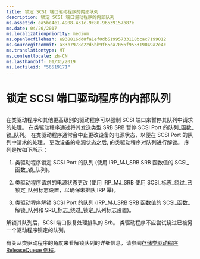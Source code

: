 ```yaml
---
title: 锁定 SCSI 端口驱动程序的内部队列
description: 锁定 SCSI 端口驱动程序的内部队列
ms.assetid: ea5be4e1-4908-431c-9c80-96539157b87e
ms.date: 04/20/2017
ms.localizationpriority: medium
ms.openlocfilehash: e938816dd8fa1ef0db51995733118bcac7199012
ms.sourcegitcommit: a33b7978e22d5bb9f65ca7056f955319049a2e4c
ms.translationtype: MT
ms.contentlocale: zh-CN
ms.lasthandoff: 01/31/2019
ms.locfileid: "56519171"
---
```

# <a name="locking-scsi-port-drivers-internal-queue"></a>锁定 SCSI 端口驱动程序的内部队列


## <span id="ddk_locking_scsi_port_driver_s_internal_queue_kg"></span><span id="DDK_LOCKING_SCSI_PORT_DRIVER_S_INTERNAL_QUEUE_KG"></span>


在类驱动程序和其他更高级别的驱动程序可以强制 SCSI 端口来暂停其队列中请求的处理。 在类驱动程序通过将其发送类型 SRB SRB 暂停 SCSI Port 的队列\_函数\_锁\_队列。 在类驱动程序通常会中止更改设备的电源状态，以便在 SCSI Port 的队列中请求的处理。 更改设备的电源状态之后, 的类驱动程序对队列进行解锁。 序列是按如下所示：

1.  类驱动程序锁定 SCSI Port 的队列 (使用 IRP\_MJ\_SRB SRB 函数值的 SCSI\_函数\_锁\_队列)。

2.  类驱动程序请求的电源状态更改 (使用 IRP\_MJ\_SRB 使用 SCSI\_标志\_绕过\_已锁定\_队列标志设置，以确保未排队 IRP 幂)。

3.  类驱动程序解锁 SCSI Port 的队列 (IRP\_MJ\_SRB SRB 函数值的 SCSI\_函数\_解锁\_队列和 SRB\_标志\_绕过\_锁定\_队列标志设置)。

解锁其队列后，SCSI 端口恢复处理排队的 Srb。 类驱动程序不应尝试绕过已被另一个驱动程序锁定的队列。

有关从类驱动程序的角度来看解锁队列的详细信息，请参阅[存储类驱动程序 ReleaseQueue 例程](storage-class-driver-s-releasequeue-routine.md)。

 

 




